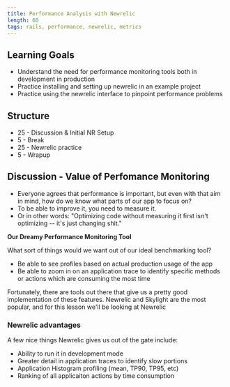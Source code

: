 ```yaml
---
title: Performance Analysis with Newrelic
length: 60
tags: rails, performance, newrelic, metrics
---
```


## Learning Goals

* Understand the need for performance monitoring tools both in
  development in production
* Practice installing and setting up newrelic in an example project
* Practice using the newrelic interface to pinpoint performance problems

## Structure

* 25 - Discussion & Initial NR Setup
* 5 - Break
* 25 - Newrelic practice
* 5 - Wrapup

## Discussion - Value of Perfomance Monitoring

* Everyone agrees that performance is important, but even with that aim
in mind, how do we know what parts of our app to focus on?
* To be able to improve it, you need to measure it.
* Or in other words: "Optimizing code without measuring it first
isn't optimizing -- it's just changing shit."


__Our Dreamy Performance Monitoring Tool__

What sort of things would we want out of our ideal benchmarking
tool?

* Be able to see profiles based on actual production usage of the
app
* Be able to zoom in on an application trace to identify specific
methods or actions which are consuming the most time

Fortunately, there are tools out there that give us a pretty
good implementation of these features. Newrelic and Skylight
are the most popular, and for this lesson we'll be looking at
Newrelic

### Newrelic advantages

A few nice things Newrelic gives us out of the gate include:

* Ability to run it in development mode
* Greater detail in application traces to identify slow portions
* Application Histogram profiling (mean, TP90, TP95, etc)
* Ranking of all applicaiton actions by time consumption




